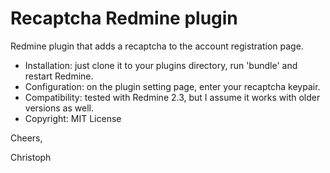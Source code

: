 Recaptcha Redmine plugin
===========================

Redmine plugin that adds a recaptcha to the account registration page.

- Installation: just clone it to your plugins directory, run 'bundle' and restart Redmine.
- Configuration: on the plugin setting page, enter your recaptcha keypair.
- Compatibility: tested with Redmine 2.3, but I assume it works with older versions as well.
- Copyright: MIT License

Cheers,

  Christoph
